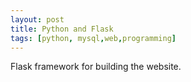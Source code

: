 ```yaml
---
layout: post
title: Python and Flask  
tags: [python, mysql,web,programming]
---
```


Flask framework for building the website.
